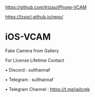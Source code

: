 https://github.com/trizau/iPhone-VCAM

https://lzsxcl.github.io/repo/

# iOS-VCAM
Fake Camera from Gallery

For License Lifetime Contact

 • Discord  : sulthannaf
 
 • Telegram : sulthannaf 
 
 • Telegram Channel : https://t.me/jailcrek
